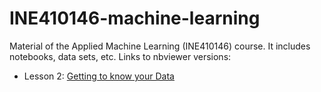 # INE410146-machine-learning
Material of the Applied Machine Learning (INE410146) course. It includes notebooks, data sets, etc.
Links to nbviewer versions:
 - Lesson 2: [Getting to know your Data](https://nbviewer.org/github/grellert/INE410146-machine-learning/blob/0a1274503381bcf2a95b8049faab9fe8b647f873/NOTEBOOKS/2-Exploratory-Analysis.ipynb)
